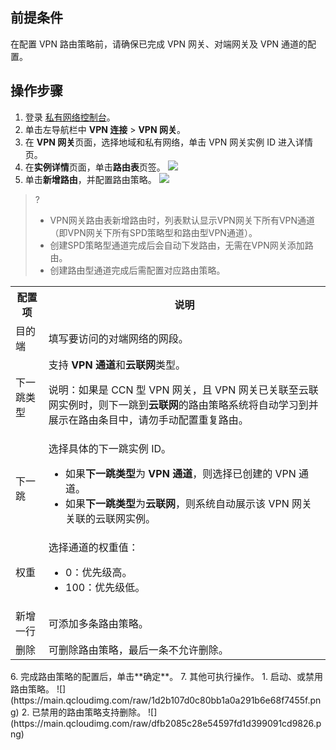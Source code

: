## 前提条件
在配置 VPN 路由策略前，请确保已完成 VPN 网关、对端网关及 VPN 通道的配置。

## 操作步骤
1. 登录 [私有网络控制台](https://console.cloud.tencent.com/vpc/vpc?rid=1)。
2. 单击左导航栏中 **VPN 连接** > **VPN 网关**。
3. 在 **VPN 网关**页面，选择地域和私有网络，单击 VPN 网关实例 ID 进入详情页。
4. 在**实例详情**页面，单击**路由表**页签。
   ![](https://main.qcloudimg.com/raw/d261071d65c453ecf21d3980d1b3a8cd.png)
5. 单击**新增路由**，并配置路由策略。
![](https://main.qcloudimg.com/raw/288637983594aa439f67c2ee00a7a12a.png)
>?
>- VPN网关路由表新增路由时，列表默认显示VPN网关下所有VPN通道（即VPN网关下所有SPD策略型和路由型VPN通道）。
>- 创建SPD策略型通道完成后会自动下发路由，无需在VPN网关添加路由。
>- 创建路由型通道完成后需配置对应路由策略。
>
<table>
<tr>
<th>配置项</th>
<th>说明</th>
</tr>
<tr>
<td>目的端</td>
<td>填写要访问的对端网络的网段。</td>
</tr>
<tr>
<td>下一跳类型</td>
<td>支持<b> VPN 通道</b>和<b>云联网</b>类型。<p>说明：如果是 CCN 型 VPN 网关，且 VPN 网关已关联至云联网实例时，则下一跳到<b>云联网</b>的路由策略系统将自动学习到并展示在路由条目中，请勿手动配置重复路由。</td>
</tr>
<tr>
<td>下一跳</td>
<td>选择具体的下一跳实例 ID。<ul><li>如果<b>下一跳类型</b>为<b> VPN 通道</b>，则选择已创建的 VPN 通道。</li><li>如果<b>下一跳类型</b>为<b>云联网</b>，则系统自动展示该 VPN 网关关联的云联网实例。</li></ul></td>
</tr>
<tr>
<td>权重</td>
<td>选择通道的权重值：<ul><li>0：优先级高。</li><li>100：优先级低。</li></ul></td>
</tr>
<tr>
<td>新增一行</td>
<td>可添加多条路由策略。</td>
</tr>
<tr>
<td>删除</td>
<td>可删除路由策略，最后一条不允许删除。</td>
</tr>
</table>
6. 完成路由策略的配置后，单击**确定**。
7. 其他可执行操作。
  1. 启动、或禁用路由策略。
 ![](https://main.qcloudimg.com/raw/1d2b107d0c80bb1a0a291b6e68f7455f.png)
  2. 已禁用的路由策略支持删除。
 ![](https://main.qcloudimg.com/raw/dfb2085c28e54597fd1d399091cd9826.png)

